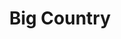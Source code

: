 ---
title: "Big Country"
summary: "Big Country are a Scottish rock band formed in Dunfermline, Fife, in 1981.
The height of the band's popularity was in the early to mid 1980s, although they have retained a cult following for many years since. The band's music incorporated Scottish folk and martial music styles, and the band engineered their guitar-driven sound to evoke the sound of bagpipes, fiddles, and other traditional folk instruments.
The band's \"classic\" lineup between 1981 and 2000, consisted of Stuart Adamson Bruce Watson Tony Butler and Mark Brzezicki . Following Adamson's death in 2001, the band reformed in 2007, with the surviving members. Between 2010 and 2013, the band reformed with Mike Peters of The Alarm on lead vocals. Since then the band has continued with only two of the original members and Simon Hough on vocals."
image: "big-country.jpg"
apple_music_artist_url: "https://music.apple.com/gb/artist/big-country/373911"
wikipedia_url: "https://en.wikipedia.org/wiki/Big_Country"
---
